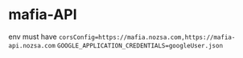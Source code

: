# mafia-API

env must have
`corsConfig=https://mafia.nozsa.com,https://mafia-api.nozsa.com`
`GOOGLE_APPLICATION_CREDENTIALS=googleUser.json`
